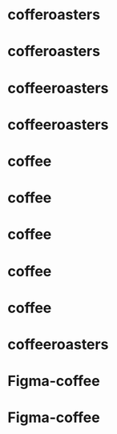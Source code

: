 # cofferoasters
# cofferoasters
# coffeeroasters
# coffeeroasters
# coffee
# coffee
# coffee
# coffee
# coffee
# coffeeroasters
# Figma-coffee
# Figma-coffee
